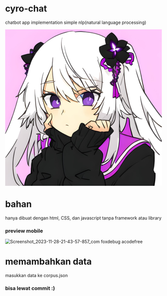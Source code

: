 # cyro-chat
chatbot app implementation simple nlp(natural language processing)

![profile](https://github.com/tzgar/cyro-chat/blob/master/pp.jpeg)
# bahan
hanya dibuat dengan html, CSS, dan javascript tanpa framework atau library

### preview mobile
![Screenshot_2023-11-28-21-43-57-857_com foxdebug acodefree](https://github.com/tzgar/cyro-chat/assets/120255128/fa3ba388-4f72-44b0-8e23-c909e36ed4ec)

# memambahkan data
masukkan data ke corpus.json
### bisa lewat commit :)

